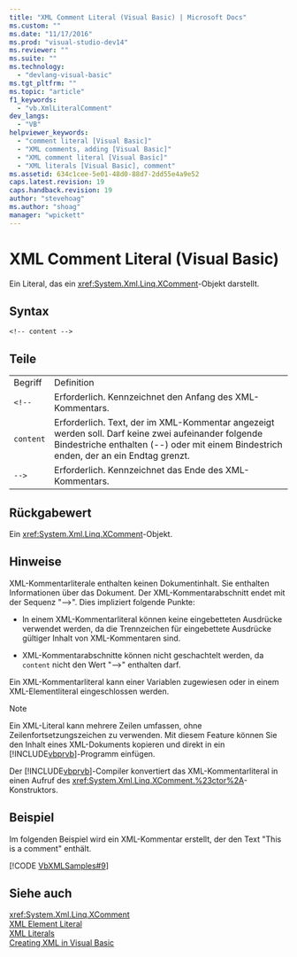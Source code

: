 ```yaml
---
title: "XML Comment Literal (Visual Basic) | Microsoft Docs"
ms.custom: ""
ms.date: "11/17/2016"
ms.prod: "visual-studio-dev14"
ms.reviewer: ""
ms.suite: ""
ms.technology: 
  - "devlang-visual-basic"
ms.tgt_pltfrm: ""
ms.topic: "article"
f1_keywords: 
  - "vb.XmlLiteralComment"
dev_langs: 
  - "VB"
helpviewer_keywords: 
  - "comment literal [Visual Basic]"
  - "XML comments, adding [Visual Basic]"
  - "XML comment literal [Visual Basic]"
  - "XML literals [Visual Basic], comment"
ms.assetid: 634c1cee-5e01-48d0-88d7-2dd55e4a9e52
caps.latest.revision: 19
caps.handback.revision: 19
author: "stevehoag"
ms.author: "shoag"
manager: "wpickett"
---
```

# XML Comment Literal (Visual Basic)
Ein Literal, das ein <xref:System.Xml.Linq.XComment>\-Objekt darstellt.  
  
## Syntax  
  
```  
<!-- content -->  
```  
  
## Teile  
  
|||  
|-|-|  
|Begriff|Definition|  
|`<!--`|Erforderlich.  Kennzeichnet den Anfang des XML\-Kommentars.|  
|`content`|Erforderlich.  Text, der im XML\-Kommentar angezeigt werden soll.  Darf keine zwei aufeinander folgende Bindestriche enthalten \(\-\-\) oder mit einem Bindestrich enden, der an ein Endtag grenzt.|  
|`-->`|Erforderlich.  Kennzeichnet das Ende des XML\-Kommentars.|  
  
## Rückgabewert  
 Ein <xref:System.Xml.Linq.XComment>\-Objekt.  
  
## Hinweise  
 XML\-Kommentarliterale enthalten keinen Dokumentinhalt. Sie enthalten Informationen über das Dokument.  Der XML\-Kommentarabschnitt endet mit der Sequenz "\-\-\>".  Dies impliziert folgende Punkte:  
  
-   In einem XML\-Kommentarliteral können keine eingebetteten Ausdrücke verwendet werden, da die Trennzeichen für eingebettete Ausdrücke gültiger Inhalt von XML\-Kommentaren sind.  
  
-   XML\-Kommentarabschnitte können nicht geschachtelt werden, da `content` nicht den Wert "\-\-\>" enthalten darf.  
  
 Ein XML\-Kommentarliteral kann einer Variablen zugewiesen oder in einem XML\-Elementliteral eingeschlossen werden.  
  
> [!NOTE]
>  Ein XML\-Literal kann mehrere Zeilen umfassen, ohne Zeilenfortsetzungszeichen zu verwenden.  Mit diesem Feature können Sie den Inhalt eines XML\-Dokuments kopieren und direkt in ein [!INCLUDE[vbprvb](../../../csharp/programming-guide/concepts/linq/includes/vbprvb_md.md)]\-Programm einfügen.  
  
 Der [!INCLUDE[vbprvb](../../../csharp/programming-guide/concepts/linq/includes/vbprvb_md.md)]\-Compiler konvertiert das XML\-Kommentarliteral in einen Aufruf des <xref:System.Xml.Linq.XComment.%23ctor%2A>\-Konstruktors.  
  
## Beispiel  
 Im folgenden Beispiel wird ein XML\-Kommentar erstellt, der den Text "This is a comment" enthält.  
  
 [!CODE [VbXMLSamples#9](../CodeSnippet/VS_Snippets_VBCSharp/VbXMLSamples#9)]  
  
## Siehe auch  
 <xref:System.Xml.Linq.XComment>   
 [XML Element Literal](../../../visual-basic/language-reference/xml-literals/xml-element-literal.md)   
 [XML Literals](../../../visual-basic/language-reference/xml-literals/index.md)   
 [Creating XML in Visual Basic](../../../visual-basic/programming-guide/language-features/xml/creating-xml.md)